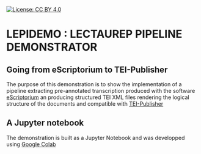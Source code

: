 <!-- badges -->

[![License: CC BY 4.0](https://img.shields.io/badge/License-CC%20BY%204.0-lightgrey.svg)](https://creativecommons.org/licenses/by/4.0/)  

<!-- end of badges-->

# LEPIDEMO : LECTAUREP PIPELINE DEMONSTRATOR

## Going from eScriptorium to TEI-Publisher

The purpose of this demonstration is to show the implementation of a pipeline extracting pre-annotated transcription produced with the software [eScriptorium](https://escriptorium.inria.fr) an producing structured TEI XML files rendering the logical structure of the documents and compatible with [TEI-Publisher](https://teipublisher.com/index.html)

## A Jupyter notebook

The demonstration is built as a Jupyter Notebook and was developped using [Google Colab](https://colab.research.google.com)



